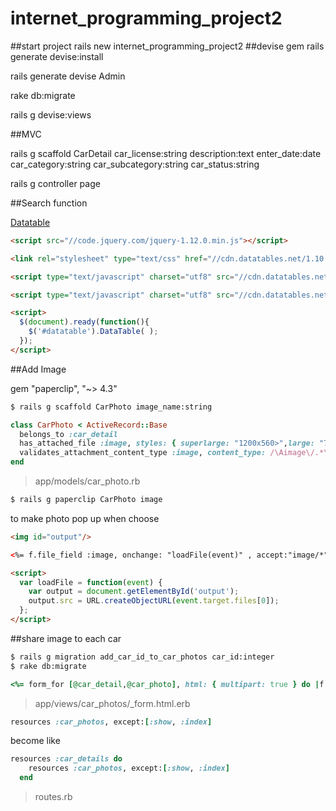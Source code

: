 # internet_programming_project2

##start project
rails new internet_programming_project2
##devise gem
rails generate devise:install

rails generate devise Admin

rake db:migrate

rails g devise:views


##MVC

rails g scaffold CarDetail car_license:string description:text enter_date:date car_category:string car_subcategory:string car_status:string

rails g controller page



##Search function


[Datatable](https://www.datatables.net)

```html
<script src="//code.jquery.com/jquery-1.12.0.min.js"></script>

<link rel="stylesheet" type="text/css" href="//cdn.datatables.net/1.10.11/css/dataTables.bootstrap.min.css">

<script type="text/javascript" charset="utf8" src="//cdn.datatables.net/1.10.11/js/jquery.dataTables.js"></script>

<script type="text/javascript" charset="utf8" src="//cdn.datatables.net/1.10.11/js/dataTables.bootstrap.min.js"></script>

<script>
  $(document).ready(function(){
    $('#datatable').DataTable( );
  });
</script>
```





##Add Image

gem "paperclip", "~> 4.3"

```bash
$ rails g scaffold CarPhoto image_name:string
```


```rb
class CarPhoto < ActiveRecord::Base
  belongs_to :car_detail
  has_attached_file :image, styles: { superlarge: "1200x560>",large: "700x700>", medium: "300x300>", thumb: "100x100#" }, default_url: "/images/:style/missing.png"
  validates_attachment_content_type :image, content_type: /\Aimage\/.*\Z/
end

```

>app/models/car_photo.rb


```bash
$ rails g paperclip CarPhoto image
```

to make photo pop up when choose

```html
<img id="output"/>

<%= f.file_field :image, onchange: "loadFile(event)" , accept:"image/*"  %>

<script>
  var loadFile = function(event) {
    var output = document.getElementById('output');
    output.src = URL.createObjectURL(event.target.files[0]);
  };
</script>


```




##share image to each car



```bash
$ rails g migration add_car_id_to_car_photos car_id:integer
$ rake db:migrate
```



```ruby
<%= form_for [@car_detail,@car_photo], html: { multipart: true } do |f| %>
```
>app/views/car_photos/_form.html.erb


```rb
resources :car_photos, except:[:show, :index]
```

become like

```rb
resources :car_details do
    resources :car_photos, except:[:show, :index]
  end
```
>routes.rb

